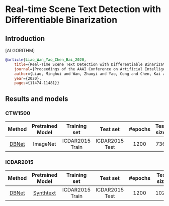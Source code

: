 # Real-time Scene Text Detection with Differentiable Binarization

## Introduction

[ALGORITHM]

```bibtex
@article{Liao_Wan_Yao_Chen_Bai_2020,
    title={Real-Time Scene Text Detection with Differentiable Binarization},
    journal={Proceedings of the AAAI Conference on Artificial Intelligence},
    author={Liao, Minghui and Wan, Zhaoyi and Yao, Cong and Chen, Kai and Bai, Xiang},
    year={2020},
    pages={11474-11481}}
```

## Results and models

### CTW1500

|                              Method                               | Pretrained Model |  Training set   |    Test set    | #epochs | Test size | Recall | Precision | Hmean |                                                                                                                    Download                                                                                                                     |
| :---------------------------------------------------------------: | :--------------: | :-------------: | :------------: | :-----: | :-------: | :----: | :-------: | :---: | :---------------------------------------------------------------------------------------------------------------------------------------------------------------------------------------------------------------------------------------------: |
| [DBNet](/configs/textdet/dbnet/dbnet_r18_fpnc_1200e_icdar2015.py) |     ImageNet     | ICDAR2015 Train | ICDAR2015 Test |  1200   |    736    | 0.731  |   0.871   | 0.795 | [model](https://download.openmmlab.com/mmocr/textdet/dbnet/dbnet_r18_fpnc_sbn_1200e_icdar2015_20210329-ba3ab597.pth) \| [log](https://download.openmmlab.com/mmocr/textdet/dbnet/dbnet_r18_fpnc_sbn_1200e_icdar2015_20210329-ba3ab597.log.json) |

### ICDAR2015

|                                 Method                                 |                                                      Pretrained Model                                                      |  Training set   |    Test set    | #epochs | Test size | Recall | Precision | Hmean |                                                                                                                           Download                                                                                                                            |
| :--------------------------------------------------------------------: | :------------------------------------------------------------------------------------------------------------------------: | :-------------: | :------------: | :-----: | :-------: | :----: | :-------: | :---: | :-----------------------------------------------------------------------------------------------------------------------------------------------------------------------------------------------------------------------------------------------------------: |
| [DBNet](/configs/textdet/dbnet/dbnet_r50dcnv2_fpnc_1200e_icdar2015.py) | [Synthtext](https://download.openmmlab.com/mmocr/textdet/dbnet/dbnet_r50dcnv2_fpnc_sbn_2e_synthtext_20210325-aa96e477.pth) | ICDAR2015 Train | ICDAR2015 Test |  1200   |   1024    | 0.796  |   0.866   | 0.830 | [model](https://download.openmmlab.com/mmocr/textdet/dbnet/dbnet_r50dcnv2_fpnc_sbn_1200e_icdar2015_20210325-91cef9af.pth) \| [log](https://download.openmmlab.com/mmocr/textdet/dbnet/dbnet_r50dcnv2_fpnc_sbn_1200e_icdar2015_20210325-91cef9af.pth.log.json) |
